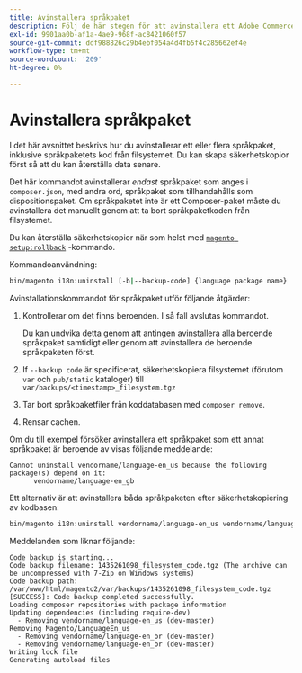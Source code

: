 ```yaml
---
title: Avinstallera språkpaket
description: Följ de här stegen för att avinstallera ett Adobe Commerce-språkpaket.
exl-id: 9901aa0b-af1a-4ae9-968f-ac8421060f57
source-git-commit: ddf988826c29b4ebf054a4d4fb5f4c285662ef4e
workflow-type: tm+mt
source-wordcount: '209'
ht-degree: 0%

---
```


# Avinstallera språkpaket

I det här avsnittet beskrivs hur du avinstallerar ett eller flera språkpaket, inklusive språkpaketets kod från filsystemet. Du kan skapa säkerhetskopior först så att du kan återställa data senare.

Det här kommandot avinstallerar *endast* språkpaket som anges i `composer.json`, med andra ord, språkpaket som tillhandahålls som dispositionspaket. Om språkpaketet inte är ett Composer-paket måste du avinstallera det manuellt genom att ta bort språkpaketkoden från filsystemet.

Du kan återställa säkerhetskopior när som helst med [`magento setup:rollback`](uninstall-modules.md#roll-back-the-file-system-database-or-media-files) -kommando.

Kommandoanvändning:

```bash
bin/magento i18n:uninstall [-b|--backup-code] {language package name} ... {language package name}
```

Avinstallationskommandot för språkpaket utför följande åtgärder:

1. Kontrollerar om det finns beroenden. I så fall avslutas kommandot.

   Du kan undvika detta genom att antingen avinstallera alla beroende språkpaket samtidigt eller genom att avinstallera de beroende språkpaketen först.

1. If `--backup code` är specificerat, säkerhetskopiera filsystemet (förutom `var` och `pub/static` kataloger) till `var/backups/<timestamp>_filesystem.tgz`
1. Tar bort språkpaketfiler från koddatabasen med `composer remove`.
1. Rensar cachen.

Om du till exempel försöker avinstallera ett språkpaket som ett annat språkpaket är beroende av visas följande meddelande:

```terminal
Cannot uninstall vendorname/language-en_us because the following package(s) depend on it:
      vendorname/language-en_gb
```

Ett alternativ är att avinstallera båda språkpaketen efter säkerhetskopiering av kodbasen:

```bash
bin/magento i18n:uninstall vendorname/language-en_us vendorname/language-en_gb --backup-code
```

Meddelanden som liknar följande:

```terminal
Code backup is starting...
Code backup filename: 1435261098_filesystem_code.tgz (The archive can be uncompressed with 7-Zip on Windows systems)
Code backup path: /var/www/html/magento2/var/backups/1435261098_filesystem_code.tgz
[SUCCESS]: Code backup completed successfully.
Loading composer repositories with package information
Updating dependencies (including require-dev)
  - Removing vendorname/language-en_us (dev-master)
Removing Magento/LanguageEn_us
  - Removing vendorname/language-en_br (dev-master)
  - Removing vendorname/language-en_br (dev-master)
Writing lock file
Generating autoload files
```
